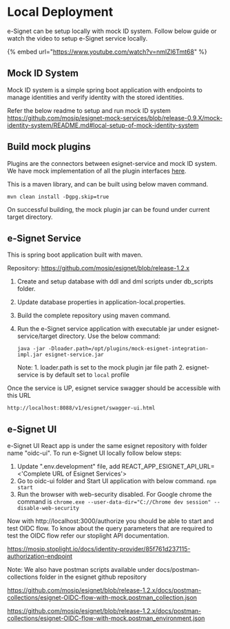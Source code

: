 # Local Deployment

e-Signet can be setup locally with mock ID system. Follow below guide or watch the video to setup e-Signet service locally.

{% embed url="https://www.youtube.com/watch?v=nmIZl6Tmt68" %}


## Mock ID System

Mock ID system is a simple spring boot application with endpoints to manage identities and verify identity with the stored identities.

Refer the below readme to setup and run mock ID system
https://github.com/mosip/esignet-mock-services/blob/release-0.9.X/mock-identity-system/README.md#local-setup-of-mock-identity-system


## Build mock plugins

Plugins are the connectors between esignet-service and mock ID system. We have mock implementation of all the plugin interfaces [here](https://github.com/mosip/esignet-mock-services/tree/release-0.9.X/mock-esignet-integration-impl).

This is a maven library, and can be built using below maven command.

`mvn clean install -Dgpg.skip=true`

On successful building, the mock plugin jar can be found under current target directory.

## e-Signet Service

This is spring boot application built with maven. 

Repository: https://github.com/mosip/esignet/blob/release-1.2.x

1. Create and setup database with ddl and dml scripts under db_scripts folder.
2. Update database properties in application-local.properties.
3. Build the complete repository using maven command.
4. Run the e-Signet service application with executable jar under esignet-service/target directory. Use the below command:

	`java -jar -Dloader.path=/opt/plugins/mock-esignet-integration-impl.jar esignet-service.jar`

	Note: 
		1. loader.path is set to the mock plugin jar file path
		2. esignet-service is by default set to `local` profile

Once the service is UP, esignet service swagger should be accessible with this URL

	http://localhost:8088/v1/esignet/swagger-ui.html

## e-Signet UI

e-Signet UI React app is under the same esignet repository with folder name "oidc-ui". To run e-Signet UI locally follow below steps:

1. Update ".env.development" file, add REACT_APP_ESIGNET_API_URL=<'Complete URL of Esignet Services'>
2. Go to oidc-ui folder and Start UI application with below command. 
	`npm start`
3. Run the browser with web-security disabled. For Google chrome the command is
	`chrome.exe --user-data-dir="C://Chrome dev session" --disable-web-security`

Now with http://localhost:3000/authorize you should be able to start and test OIDC flow. To know about the query parameters that are required to test the OIDC flow refer our stoplight API documentation.

https://mosip.stoplight.io/docs/identity-provider/85f761d237115-authorization-endpoint


Note: We also have postman scripts available under docs/postman-collections folder in the esignet github repository

https://github.com/mosip/esignet/blob/release-1.2.x/docs/postman-collections/esignet-OIDC-flow-with-mock.postman_collection.json

https://github.com/mosip/esignet/blob/release-1.2.x/docs/postman-collections/esignet-OIDC-flow-with-mock.postman_environment.json



